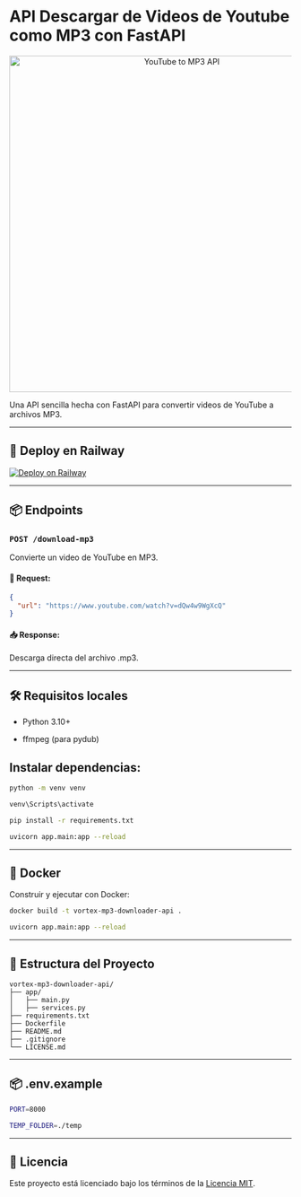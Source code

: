 # API Descargar de Videos de Youtube como MP3 con FastAPI

<p align="center">
  <img src="https://i.imgur.com/mU8Uxu2.png" alt="YouTube to MP3 API" width="600"/>
</p>

Una API sencilla hecha con FastAPI para convertir videos de YouTube a archivos MP3.

---

## 🚀 Deploy en Railway

[![Deploy on Railway](https://railway.app/button.svg)](https://railway.app/new/template?template=https://github.com/ArcGabicho/vortex-mp3-downloader-api)

---

## 📦 Endpoints

### `POST /download-mp3`

Convierte un video de YouTube en MP3.

#### 🧾 Request:
```json
{
  "url": "https://www.youtube.com/watch?v=dQw4w9WgXcQ"
}
```

#### 📥 Response:

Descarga directa del archivo .mp3.

---

## 🛠 Requisitos locales

- Python 3.10+

- ffmpeg (para pydub)

## Instalar dependencias:

```bash
python -m venv venv
```

```bash
venv\Scripts\activate
```

```bash
pip install -r requirements.txt
```

```bash
uvicorn app.main:app --reload
```

---

## 🐳 Docker

Construir y ejecutar con Docker:

```bash
docker build -t vortex-mp3-downloader-api .
```

```bash
uvicorn app.main:app --reload
```

---

## 📁 Estructura del Proyecto

```
vortex-mp3-downloader-api/
├── app/
│   ├── main.py
│   ├── services.py
├── requirements.txt
├── Dockerfile
├── README.md
├── .gitignore
└── LICENSE.md
```

---

## 📦 .env.example

```bash
PORT=8000
```

```bash
TEMP_FOLDER=./temp
```

---

## 📄 Licencia

Este proyecto está licenciado bajo los términos de la [Licencia MIT](LICENSE).